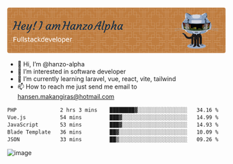 ![Header](./github-header-image.png)

- 👋 Hi, I’m @hanzo-alpha
- 👀 I’m interested in software developer
- 🌱 I’m currently learning laravel, vue, react, vite, tailwind
- 📫 How to reach me just send me email to hansen.makangiras@hotmail.com 

<!---
hanzo-alpha/hanzo-alpha is a ✨ special ✨ repository because its `README.md` (this file) appears on your GitHub profile.
You can click the Preview link to take a look at your changes.
--->

<!--START_SECTION:waka-->

```txt
PHP              2 hrs 3 mins    ████████▓░░░░░░░░░░░░░░░░   34.16 %
Vue.js           54 mins         ███▓░░░░░░░░░░░░░░░░░░░░░   14.99 %
JavaScript       53 mins         ███▓░░░░░░░░░░░░░░░░░░░░░   14.93 %
Blade Template   36 mins         ██▓░░░░░░░░░░░░░░░░░░░░░░   10.09 %
JSON             33 mins         ██▒░░░░░░░░░░░░░░░░░░░░░░   09.26 %
```

<!--END_SECTION:waka-->

![image](https://github.com/hanzo-alpha/hanzo-alpha/assets/111342797/c4bd2977-6123-4017-8652-6e166259b484)

